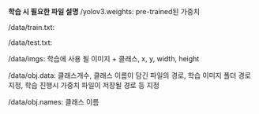 **학습 시 필요한 파일 설명**
/yolov3.weights: pre-trained된 가중치


/data/train.txt:


/data/test.txt:


/data/imgs: 학습에 사용 될 이미지 + 클래스, x, y, width, height


/data/obj.data: 클래스개수, 클래스 이름이 담긴 파일의 경로, 학습 이미지 폴더 경로 지정, 학습 진행시 가중치 파일이 저장될 경로 등 지정


/data/obj.names: 클래스 이름




